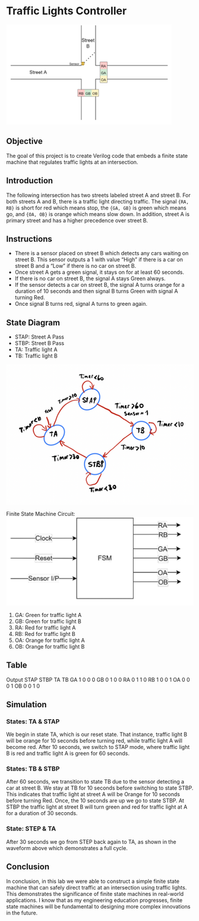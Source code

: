 # Traffic Lights Controller

![My Image](https://raw.githubusercontent.com/JackShkifati28/Traffic-Light-Controller/main/images/Trafficlight.png)

## Objective
The goal of this project is to create Verilog code that embeds a finite state machine that regulates traffic lights at an intersection.

## Introduction
The following intersection has two streets labeled street A and street B. For both streets A and B, there is a traffic light directing traffic. The signal `{RA, RB}` is short for red which means stop, the `{GA, GB}` is green which means go, and `{OA, OB}` is orange which means slow down. In addition, street A is primary street and has a higher precedence over street B.

## Instructions
- There is a sensor placed on street B which detects any cars waiting on street B. This sensor outputs a 1 with value “High” if there is a car on street B and a “Low” if there is no car on street B.
- Once street A gets a green signal, it stays on for at least 60 seconds.
- If there is no car on street B, the signal A stays Green always.
- If the sensor detects a car on street B, the signal A turns orange for a duration of 10 seconds and then signal B turns Green with signal A turning Red.
- Once signal B turns red, signal A turns to green again.

## State Diagram
- STAP: Street A Pass
- STBP: Street B Pass
- TA: Traffic light A
- TB: Traffic light B

![My Image](https://raw.githubusercontent.com/JackShkifati28/Traffic-Light-Controller/main/images/finitestatemachine.png)




Finite State Machine Circuit:
![My Image](https://raw.githubusercontent.com/JackShkifati28/Traffic-Light-Controller/main/images/Device.png)

1. GA: Green for traffic light A
2. GB: Green for traffic light B
3. RA: Red for traffic light A
4. RB: Red for traffic light B
5. OA: Orange for traffic light A
6. OB: Orange for traffic light B

## Table
Output STAP STBP TA TB
GA 1 0 0 0 GB 0 1 0 0 RA 0 1 1 0 RB 1 0 0 1 OA 0 0 0 1 OB 0 0 1 0

## Simulation
### States: TA & STAP
We begin in state TA, which is our reset state. That instance, traffic light B will be orange for 10 seconds before turning red, while traffic light A will become red. After 10 seconds, we switch to STAP mode, where traffic light B is red and traffic light A is green for 60 seconds.

### States: TB & STBP
After 60 seconds, we transition to state TB due to the sensor detecting a car at street B. We stay at TB for 10 seconds before switching to state STBP. This indicates that traffic light at street A will be Orange for 10 seconds before turning Red. Once, the 10 seconds are up we go to state STBP. At STBP the traffic light at street B will turn green and red for traffic light at A for a duration of 30 seconds.

### State: STEP & TA
After 30 seconds we go from STEP back again to TA, as shown in the waveform above which demonstrates a full cycle.

## Conclusion
In conclusion, in this lab we were able to construct a simple finite state machine that can safely direct traffic at an intersection using traffic lights. This demonstrates the significance of finite state machines in real-world applications. I know that as my engineering education progresses, finite state machines will be fundamental to designing more complex innovations in the future.

